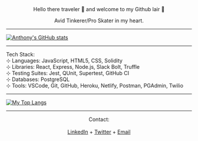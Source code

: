 
<div align='center'>
Hello there traveler 👋 and welcome to my Github lair 🐉

Avid Tinkerer/Pro Skater in my heart.</div>


---


[![Anthony's GitHub stats](https://github-readme-stats.vercel.app/api?username=Anthony-Rosario&hide=stars,issues&show_icons=true&include_all_commits=true&theme=vision-friendly-dark)](https://github.com/Anthony-Rosario/github-readme-stats)


---


Tech Stack: </br>
⊹ Languages: JavaScript, HTML5, CSS, Solidity </br>
⊹ Libraries: React, Express, Node.js, Slack Bolt, Truffle </br>
⊹ Testing Suites: Jest, QUnit, Supertest, GitHub CI </br>
⊹ Databases: PostgreSQL </br>
⊹ Tools: VSCode, Git, GitHub, Heroku, Netlify, Postman, PGAdmin, Twilio </br>

---


[![My Top Langs](https://github-readme-stats.vercel.app/api/top-langs/?username=Anthony-Rosario&theme=vision-friendly-dark)](https://github.com/Anthony-Rosario/github-readme-stats)

---
<div align='center'>
            Contact:</div></br>

<div align='center'>
<a href='https://www.linkedin.com/in/anthony-rosario'>LinkedIn</a>     +     <a href='https://twitter.com/discountkarate'>Twitter</a>     +     <a href='mailto: anthonymrosario225@gmail.com'>Email</a></div>
